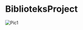# BiblioteksProject
![Pic1](https://github.com/MercantecData/portfolio-Magvib/blob/master/pic/4.PNG)